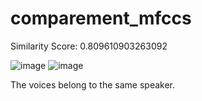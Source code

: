 # comparement_mfccs
Similarity Score: 0.809610903263092


![image](https://user-images.githubusercontent.com/92336892/236639602-d4de8267-f1d9-4ec3-adcb-28db43c16f9a.png)
![image](https://user-images.githubusercontent.com/92336892/236639623-d3385eba-0d45-43ca-8850-15e8e7d10144.png)

The voices belong to the same speaker.
